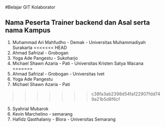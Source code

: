 #Belajar GIT Kolaborator

## Nama Peserta Trainer backend dan Asal serta nama Kampus

1. Muhammad Ari Mahfudho - Demak - Universitas Muhammadiyah Surakarta
<<<<<<< HEAD
2. Ahmad Safrizal - Grobogan
3. Yoga Ade Pangestu - Sukoharjo
4. Michael Shawn Azaria - Pati - Universitas Kristen Satya Wacana
=======
2. Ahmad Safrizal - Grobogan - Universitas Ivet
3. Yoga Ade Pangestu
4. Michael Shawn Azaria - Pati
>>>>>>> c38fa3ab2398d54fa122907fdd749a21b5d8f6cf
5. Syahrial Mubarok
6. Kevin Marchelino - semarang
7. Hafidz Qasthalaniy - Blora - Universitas Semarang
